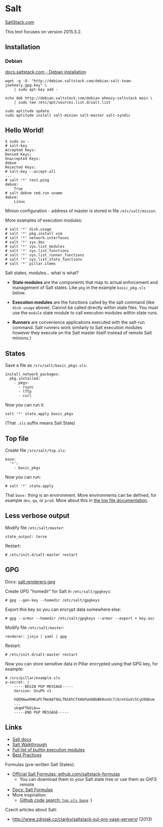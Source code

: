 
Salt
====

[SaltStack.com](http://saltstack.com/community/)

This text focuses on version 2015.5.2.


Installation
------------

### Debian

[docs.saltstack.com - Debian installation](http://docs.saltstack.com/en/latest/topics/installation/debian.html)

    wget -q -O- "http://debian.saltstack.com/debian-salt-team-joehealy.gpg.key" \
        | sudo apt-key add -

    echo deb http://debian.saltstack.com/debian wheezy-saltstack main \
        | sudo tee /etc/apt/sources.list.d/salt.list

    sudo aptitude update
    sudo aptitude install salt-minion salt-master salt-syndic


Hello World!
------------

    $ sudo su -
    # salt-key
    Accepted Keys:
    Denied Keys:
    Unaccepted Keys:
    debvm
    Rejected Keys:
    # salt-key --accept-all
    ...
    # salt '*' test.ping
    debvm:
        True
    # salt debvm cmd.run uname
    debvm:
        Linux

Minion configuration - address of master is stored in file `/etc/salt/minion`.

More examples of execution modules:

    # salt '*' disk.usage
    # salt '*' pkg.install vim
    # salt '*' network.interfaces
    # salt '*' sys.doc
    # salt '*' sys.list_modules
    # salt '*' sys.list_functions
    # salt '*' sys.list_runner_functions
    # salt '*' sys.list_state_functions
    # salt '*' pillar.items

Salt states, modules... what is what?

- __State modules__  are the components that map to actual enforcement and management
  of Salt states.
  Like `pkg` in the example `basic_pkg.sls` below.

- __Execution modules__ are the functions called by the salt command
 (like `disk.usage` above).
 Cannot be called directly within state files.
 You must use the `module` state module to call execution modules within state runs.

- __Runners__ are convenience applications executed with the salt-run command.
  Salt runners work similarly to Salt execution modules however they execute on
  the Salt master itself instead of remote Salt minions.)


States
------

Save a file as `/srv/salt/basic_pkgs.sls`:

    install_network_packages:
      pkg.installed:
        - pkgs:
          - rsync
          - lftp
          - curl

Now you can run it:

    salt '*' state.apply basic_pkgs

(That `.sls` suffix means Salt State)

Top file
--------

Create file `/srv/salt/top.sls`:

    base:
      '*':
        - basic_pkgs

Now you can run:

    # salt '*' state.apply

That `base:` thing is an environment.
More environments can be defined, for example `dev`, `qa`, or `prod`.
More about this in
[the top file documentation](http://docs.saltstack.com/en/latest/ref/states/top.html).


Less verbose output
-------------------

Modify file `/etc/salt/master`:

    state_output: terse

Restart:

    # /etc/init.d/salt-master restart


GPG
---

Docs: [salt.renderers.gpg](http://docs.saltstack.com/en/latest/ref/renderers/all/salt.renderers.gpg.html)

Create GPG "homedir" for Salt in `/etc/salt/gpgkeys`:

    # gpg --gen-key --homedir /etc/salt/gpgkeys

Export this key so you can encrypt data somewhere else:

    # gpg --armor --homedir /etc/salt/gpgkeys --armor --export > key.asc

Modify file `/etc/salt/master`:

    renderer: jinja | yaml | gpg

Restart:

    # /etc/init.d/salt-master restart
    
Now you can store sensitive data in Pillar encrypted using that GPG key, for example:

    # /srv/pillar/example.sls
    a-secret: |
        -----BEGIN PGP MESSAGE-----
        Version: GnuPG v1

        hQEMAweRHKaPCfNeAQf9GLTN16hCfXAbPwU6BbBK0unOc7i9/etGuVc5CyU9Q6um
        ...
        skqmFTbOiA==
        -----END PGP MESSAGE-----


Links
-----

- [Salt docs](http://docs.saltstack.com/en/latest/)
- [Salt Walkthrough](http://docs.saltstack.com/en/latest/topics/tutorials/walkthrough.html)
- [Full list of builtin execution modules](http://docs.saltstack.com/en/latest/ref/modules/all/index.html)
- [Best Practices](https://docs.saltstack.com/en/latest/topics/best_practices.html)

Formulas (pre-written Salt States):

- [Official Salt Formulas: github.com/saltstack-formulas](https://github.com/saltstack-formulas)
  - You can download them to your Salt state tree or use them as GitFS remote
- [Docs: Salt Formulas](http://docs.saltstack.com/en/latest/topics/development/conventions/formulas.html)
- More inspiration:
  - [Github code search: `top.sls base`](https://github.com/search?q=top.sls+base&type=Code) :)

Czech articles about Salt:

- http://www.zdrojak.cz/clanky/saltstack-sul-pro-vase-servery/ (2013)
